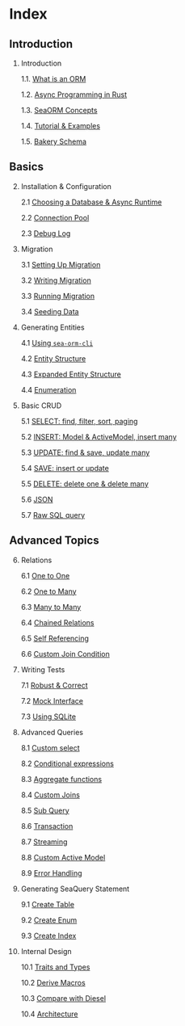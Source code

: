 # Index

## Introduction

1. Introduction

    1.1. [What is an ORM](01-introduction/01-orm.md)

    1.2. [Async Programming in Rust](01-introduction/02-async.md)

    1.3. [SeaORM Concepts](01-introduction/03-sea-orm.md)

    1.4. [Tutorial & Examples](01-introduction/04-tutorial.md)

    1.5. [Bakery Schema](01-introduction/05-bakery-schema.md)

## Basics

2. Installation & Configuration

    2.1 [Choosing a Database & Async Runtime](02-install-and-config/01-database-and-async-runtime.md)

    2.2 [Connection Pool](02-install-and-config/02-connection.md)

    2.3 [Debug Log](02-install-and-config/03-debug-log.md)

3. Migration

    3.1 [Setting Up Migration](03-migration/01-setting-up-migration.md)

    3.2 [Writing Migration](03-migration/02-writing-migration.md)

    3.3 [Running Migration](03-migration/03-running-migration.md)

    3.4 [Seeding Data](03-migration/04-seeding-data.md)

4. Generating Entities

    4.1 [Using `sea-orm-cli`](04-generate-entity/01-sea-orm-cli.md)

    4.2 [Entity Structure](04-generate-entity/02-entity-structure.md)

    4.3 [Expanded Entity Structure](04-generate-entity/03-expanded-entity-structure.md)

    4.4 [Enumeration](04-generate-entity/04-enumeration.md)

5. Basic CRUD

    5.1 [SELECT: find, filter, sort, paging](05-basic-crud/01-select.md)

    5.2 [INSERT: Model & ActiveModel, insert many](05-basic-crud/02-insert.md)

    5.3 [UPDATE: find & save, update many](05-basic-crud/03-update.md)

    5.4 [SAVE: insert or update](05-basic-crud/04-save.md)

    5.5 [DELETE: delete one & delete many](05-basic-crud/05-delete.md)

    5.6 [JSON](05-basic-crud/06-json.md)

    5.7 [Raw SQL query](05-basic-crud/07-raw-sql.md)

## Advanced Topics

6. Relations

    6.1 [One to One](06-relation/01-one-to-one.md)

    6.2 [One to Many](06-relation/02-one-to-many.md)

    6.3 [Many to Many](06-relation/03-many-to-many.md)

    6.4 [Chained Relations](06-relation/04-chained-relations.md)

    6.5 [Self Referencing](06-relation/05-self-referencing.md)

    6.6 [Custom Join Condition](06-relation/06-custom-join-condition.md)

7. Writing Tests

    7.1 [Robust & Correct](07-write-test/01-testing.md)

    7.2 [Mock Interface](07-write-test/02-mock.md)

    7.3 [Using SQLite](07-write-test/03-sqlite.md)

8. Advanced Queries

    8.1 [Custom select](08-advanced-query/01-custom-select.md)

    8.2 [Conditional expressions](08-advanced-query/02-conditional-expression.md)

    8.3 [Aggregate functions](08-advanced-query/03-aggregate-function.md)

    8.4 [Custom Joins](08-advanced-query/04-custom-joins.md)

    8.5 [Sub Query](08-advanced-query/05-subquery.md)

    8.6 [Transaction](08-advanced-query/06-transaction.md)

    8.7 [Streaming](08-advanced-query/07-streaming.md)

    8.8 [Custom Active Model](08-advanced-query/08-custom-active-model.md)

    8.9 [Error Handling](08-advanced-query/09-error-handling.md)

9. Generating SeaQuery Statement

    9.1 [Create Table](09-generate-sea-query-statement/01-create-table.md)

    9.2 [Create Enum](09-generate-sea-query-statement/02-create-enum.md)

    9.3 [Create Index](09-generate-sea-query-statement/03-create-index.md)

10. Internal Design

    10.1 [Traits and Types](10-internal-design/01-trait-and-type.md)

    10.2 [Derive Macros](10-internal-design/02-derive-macro.md)

    10.3 [Compare with Diesel](10-internal-design/03-diesel.md)

    10.4 [Architecture](10-internal-design/04-architecture.md)